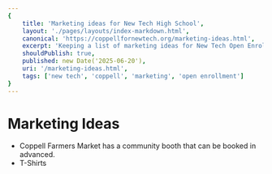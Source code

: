 ```yaml
---
{
    title: 'Marketing ideas for New Tech High School',
    layout: './pages/layouts/index-markdown.html',
    canonical: 'https://coppellfornewtech.org/marketing-ideas.html',
    excerpt: 'Keeping a list of marketing ideas for New Tech Open Enrollment.',
    shouldPublish: true,
    published: new Date('2025-06-20'),
    uri: '/marketing-ideas.html',
    tags: ['new tech', 'coppell', 'marketing', 'open enrollment']
}
---
```


# Marketing Ideas

- Coppell Farmers Market has a community booth that can be booked in advanced.
- T-Shirts

